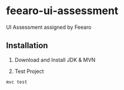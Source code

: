 # feearo-ui-assessment
UI Assessment assigned by Feearo

## Installation

1. Download and Install JDK & MVN

2. Test Project

```bash
mvc test
```